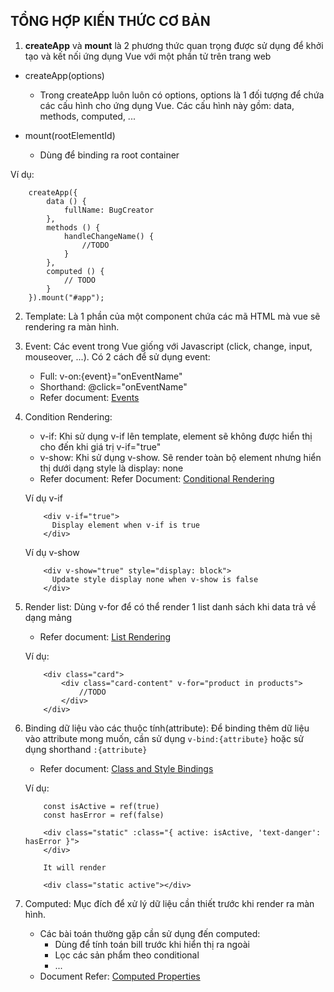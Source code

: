 ## TỔNG HỢP KIẾN THỨC CƠ BẢN

1. <span style="font-weight: bold">createApp</span> và <span style="font-weight: bold">mount</span> là 2 phương thức quan trọng được sử dụng để khởi tạo và kết nối ứng dụng Vue với một phần tử trên trang web
 - createApp(options)
   - <span>Trong createApp luôn luôn có options, options là 1 đối tượng để chứa các cấu hình cho ứng dụng Vue. Các cấu hình này gồm: data, methods, computed, ...</span>

 - mount(rootElementId)
   - <span>Dùng để binding ra root container</span>

Ví dụ:
```vue
    createApp({
        data () {
            fullName: BugCreator
        },
        methods () {
            handleChangeName() {
                //TODO
            }
        }, 
        computed () {
            // TODO
        }
    }).mount("#app");
```

2. Template: Là 1 phần của một component chứa các mã HTML mà vue sẽ rendering ra màn hình.

3. Event: Các event trong Vue giống với Javascript (click, change, input, mouseover, ...). Có 2 cách để sử dụng event:
   - Full: v-on:{event}="onEventName"
   - Shorthand: @click="onEventName"
   - Refer document: [Events](https://vuejs.org/guide/components/events.html)

4. Condition Rendering:
   - v-if: Khi sử dụng v-if lên template, element sẽ không được hiển thị cho đến khi giá trị v-if="true"
   - v-show: Khi sử dụng v-show. Sẽ render toàn bộ element nhưng hiển thị dưới dạng style là display: none
   - Refer document: Refer Document: [Conditional Rendering](https://vuejs.org/guide/essentials/conditional.html)

    Ví dụ v-if
    ```vue
        <div v-if="true">
          Display element when v-if is true
        </div>
    ```
    
    Ví dụ v-show
    ```vue
        <div v-show="true" style="display: block">
          Update style display none when v-show is false
        </div>
    ```

5. Render list: Dùng v-for để có thể render 1 list danh sách khi data trả về dạng mảng
    - Refer document: [List Rendering](https://vuejs.org/guide/essentials/list.html)

    Ví dụ:
    ```vue
        <div class="card">
            <div class="card-content" v-for="product in products">
                //TODO
            </div>
        </div>
    ```
   
6. Binding dữ liệu vào các thuộc tính(attribute): Để binding thêm dữ liệu vào attribute mong muốn, cần sử dụng `v-bind:{attribute}` hoặc sử dụng shorthand `:{attribute}`
   - Refer document: [Class and Style Bindings](https://vuejs.org/guide/essentials/class-and-style.html)
   
    Ví dụ:
    ```vue
        const isActive = ref(true)
        const hasError = ref(false)
    
        <div class="static" :class="{ active: isActive, 'text-danger': hasError }">
        </div>
        
        It will render
   
        <div class="static active"></div>
    ```

7. Computed: Mục đích để xử lý dữ liệu cần thiết trước khi render ra màn hình.
    - Các bài toán thường gặp cần sử dụng đến computed:
      - Dùng để tính toán bill trước khi hiển thị ra ngoài
      - Lọc các sản phẩm theo conditional
      - ...
   - Document Refer: [Computed Properties](https://vuejs.org/guide/essentials/computed.html)
    
